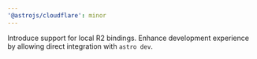 ```yaml
---
'@astrojs/cloudflare': minor
---
```


Introduce support for local R2 bindings. Enhance development experience by allowing direct integration with `astro dev`.
